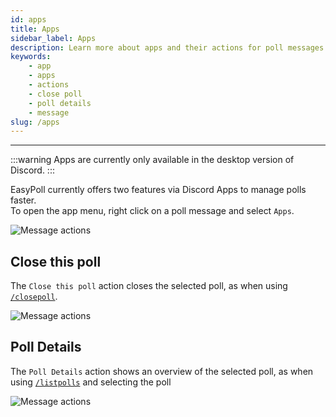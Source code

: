```yaml
---
id: apps
title: Apps
sidebar_label: Apps
description: Learn more about apps and their actions for poll messages.
keywords:
    - app
    - apps
    - actions
    - close poll
    - poll details
    - message
slug: /apps
---
```


---

:::warning
Apps are currently only available in the desktop version of Discord.
:::

EasyPoll currently offers two features via Discord Apps to manage polls faster.  
To open the app menu, right click on a poll message and select `Apps`.

![Message actions](/images/apps/message-actions.png)

## Close this poll
The `Close this poll` action closes the selected poll, as when using [`/closepoll`](/commands/closepoll.md).

![Message actions](/images/apps/close-this-poll.png)

## Poll Details
The `Poll Details` action shows an overview of the selected poll, as when using [`/listpolls`](/commands/listpolls.md) and selecting the poll

![Message actions](/images/apps/poll-details.png)